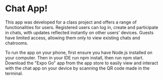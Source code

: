 # Chat App!

This app was developed for a class project and offers a range of functionalities for users. Registered users can log in, create and participate in chats, with updates reflected instantly on other users' devices. Guests have limited access, allowing them only to view existing chats and chatrooms.

To run the app on your phone, first ensure you have Node.js installed on your computer. Then in your IDE run npm install, then run npm start. Download the "Expo Go" app from the app store to easily view and interact with the chat app on your device by scanning the QR code made in the terminal.
